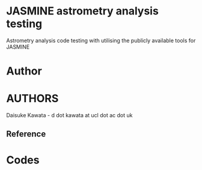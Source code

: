 
# JASMINE astrometry analysis testing 

 Astrometry analysis code testing with utilising the publicly available tools for JASMINE

# Author 

# AUTHORS

Daisuke Kawata - d dot kawata at ucl dot ac dot uk

## Reference



# Codes




